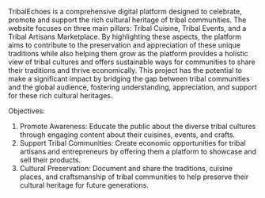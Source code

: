 TribalEchoes is a comprehensive digital platform designed to celebrate, promote and support the rich cultural heritage of tribal communities. The website focuses on three main pillars: Tribal Cuisine, Tribal Events, and a Tribal Artisans Marketplace. By highlighting these aspects, the platform aims to contribute to the preservation and appreciation of these unique traditions while also helping them grow as the platform provides a holistic view of tribal cultures and offers sustainable ways for communities to share their traditions and thrive economically. This project has the potential to make a significant impact by bridging the gap between tribal communities and the global audience, fostering understanding, appreciation, and support for these rich cultural heritages.

Objectives:
1. Promote Awareness: Educate the public about the diverse tribal cultures through engaging content about their cuisines, events, and crafts.
2. Support Tribal Communities: Create economic opportunities for tribal artisans and entrepreneurs by offering them a platform to showcase and sell their products.
3. Cultural Preservation: Document and share the traditions, cuisine places, and craftsmanship of tribal communities to help preserve their cultural heritage for future generations.
